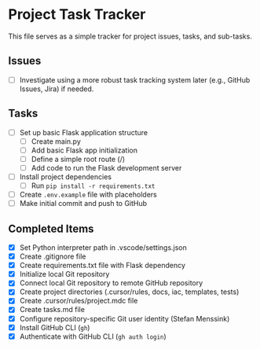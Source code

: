 # Project Task Tracker

This file serves as a simple tracker for project issues, tasks, and sub-tasks.

## Issues

- [ ] Investigate using a more robust task tracking system later (e.g., GitHub Issues, Jira) if needed.

## Tasks

- [ ] Set up basic Flask application structure
  - [ ] Create main.py
  - [ ] Add basic Flask app initialization
  - [ ] Define a simple root route (/)
  - [ ] Add code to run the Flask development server
- [ ] Install project dependencies
  - [ ] Run `pip install -r requirements.txt`
- [ ] Create `.env.example` file with placeholders
- [ ] Make initial commit and push to GitHub

## Completed Items

- [x] Set Python interpreter path in .vscode/settings.json
- [x] Create .gitignore file
- [x] Create requirements.txt file with Flask dependency
- [x] Initialize local Git repository
- [x] Connect local Git repository to remote GitHub repository
- [x] Create project directories (.cursor/rules, docs, iac, templates, tests)
- [x] Create .cursor/rules/project.mdc file
- [x] Create tasks.md file
- [x] Configure repository-specific Git user identity (Stefan Menssink)
- [x] Install GitHub CLI (`gh`)
- [x] Authenticate with GitHub CLI (`gh auth login`) 